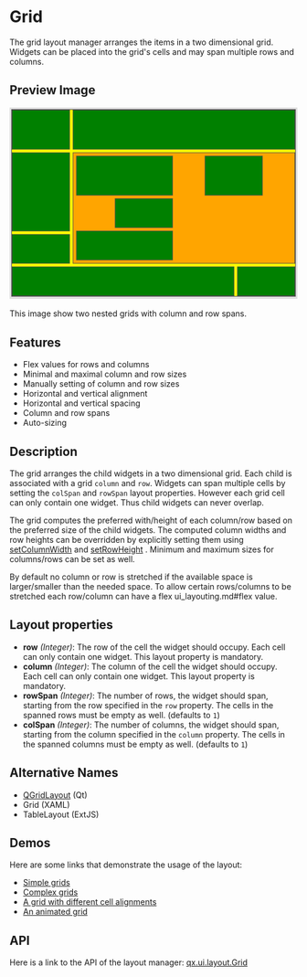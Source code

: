 # Grid

The grid layout manager arranges the items in a two dimensional grid. Widgets
can be placed into the grid's cells and may span multiple rows and columns.

## Preview Image

![grid.png](grid.png)

This image show two nested grids with column and row spans.

## Features

- Flex values for rows and columns
- Minimal and maximal column and row sizes
- Manually setting of column and row sizes
- Horizontal and vertical alignment
- Horizontal and vertical spacing
- Column and row spans
- Auto-sizing

## Description

The grid arranges the child widgets in a two dimensional grid. Each child is
associated with a grid `column` and `row`. Widgets can span multiple cells by
setting the `colSpan` and `rowSpan` layout properties. However each grid cell
can only contain one widget. Thus child widgets can never overlap.

The grid computes the preferred with/height of each column/row based on the
preferred size of the child widgets. The computed column widths and row heights
can be overridden by explicitly setting them using  
[setColumnWidth](apps://apiviewer/#qx.ui.layout.Grid~setColumnWidth) and
[setRowHeight](apps://apiviewer/#qx.ui.layout.Grid~setRowHeight) . Minimum and
maximum sizes for columns/rows can be set as well.

By default no column or row is stretched if the available space is
larger/smaller than the needed space. To allow certain rows/columns to be
stretched each row/column can have a flex ui_layouting.md#flex value.

## Layout properties

- **row** _(Integer)_: The row of the cell the widget should occupy. Each cell
  can only contain one widget. This layout property is mandatory.
- **column** _(Integer)_: The column of the cell the widget should occupy. Each
  cell can only contain one widget. This layout property is mandatory.
- **rowSpan** _(Integer)_: The number of rows, the widget should span, starting
  from the row specified in the `row` property. The cells in the spanned rows
  must be empty as well. (defaults to `1`)
- **colSpan** _(Integer)_: The number of columns, the widget should span,
  starting from the column specified in the `column` property. The cells in the
  spanned columns must be empty as well. (defaults to `1`)

## Alternative Names

- [QGridLayout](http://qt-project.org/doc/qt-5.0/qtwidgets/qgridlayout.html)
  (Qt)
- Grid (XAML)
- TableLayout (ExtJS)

## Demos

Here are some links that demonstrate the usage of the layout:

- [Simple grids](apps://demobrowser/#layout~Grid_Simple.html)
- [Complex grids](apps://demobrowser/#layout~Grid_Complex.html)
- [A grid with different cell alignments](apps://demobrowser/#layout~Grid_Alignment.html)
- [An animated grid](apps://demobrowser/#layout~Grid_Animated.html)

## API

Here is a link to the API of the layout manager:
[qx.ui.layout.Grid](apps://apiviewer/#qx.ui.layout.Grid)
